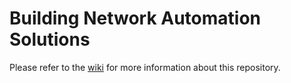 # Building Network Automation Solutions

Please refer to the [wiki](https://github.com/eevanson/NetAutSol/wiki) 
for more information about this repository.
